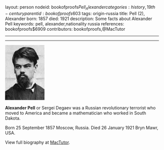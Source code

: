 layout: person
nodeid: bookofproofs$Pell_Alexander
categories: history,19th-century
parentid: bookofproofs$603
tags: origin-russia
title: Pell (2), Alexander
born: 1857
died: 1921
description: Some facts about Alexander Pell
keywords: pell, alexander,nationality russia
references: bookofproofs$6909
contributors: bookofproofs,@MacTutor

---


---

![Pell_Alexander.jpg](https://github.com/bookofproofs/bookofproofs.github.io/blob/main/_sources/_assets/images/portraits/Pell_Alexander.jpg?raw=true)

**Alexander Pell** or Sergei Degaev was a Russian revolutionary terrorist who moved to America and became a mathematician who worked in South Dakota.

Born 25 September 1857 Moscow, Russia. Died 26 January 1921 Bryn Mawr, USA.


View full biography at [MacTutor](https://mathshistory.st-andrews.ac.uk/Biographies/Pell_Alexander/).